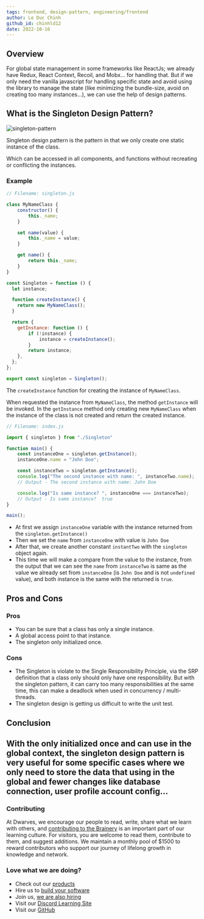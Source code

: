 ```yaml
---
tags: frontend, design-pattern, engineering/frontend
author: Le Duc Chinh
github_id: chinhld12
date: 2022-10-16
---
```


## Overview

For global state management in some frameworks like ReactJs; we already have Redux, React Context, Recoil, and Mobx... for handling that. But if we only need the vanilla javascript for handling specific state and avoid using the library to manage the state (like minimizing the bundle-size, avoid on creating too many instances...), we can use the help of design patterns.

## What is the Singleton Design Pattern?

![singleton-pattern](_assets/singleton-pattern.png)

Singleton design pattern is the pattern in that we only create one static instance of the class.

Which can be accessed in all components, and functions without recreating or conflicting the instances.

### Example

```javascript
// Filename: singleton.js

class MyNameClass {
    constructor() {
        this._name;
    }

    set name(value) {
        this._name = value;
    }

    get name() {
        return this._name;
    }
}

const Singleton = function () {
  let instance;

  function createInstance() {
    return new MyNameClass();
  }

  return {
    getInstance: function () {
        if (!instance) {
            instance = createInstance();
        }
        return instance;
    },
  };
};

export const singleton = Singleton();
```

The `createInstance` function for creating the instance of `MyNameClass`.

When requested the instance from `MyNameClass`, the method `getInstance` will be invoked. In the `getInstance` method only creating new `MyNameClass` when the instance of the class is not created and return the created instance.

```javascript
// Filename: index.js

import { singleton } from "./Singleton"

function main() {
    const instanceOne = singleton.getInstance();
    instanceOne.name = "John Doe";

    const instanceTwo = singleton.getInstance();
    console.log("The second instance with name: ", instanceTwo.name);
    // Output - The second instance with name: John Doe

    console.log("Is same instance? ", instanceOne === instanceTwo);
    // Output - Is same instance?  true
}

main();
```

- At first we assign `instanceOne` variable with the instance returned from the `singleton.getInstance()`
- Then we set the `name` from `instanceOne` with value is `John Doe`
- After that, we create another constant `instantTwo` with the `singleton` object again.
- This time we will make a compare from the value to the instance, from the output that we can see the `name` from `instanceTwo` is same as the value we already set from `instanceOne`  (is `John Doe` and is not `undefined` value), and both instance is the same with the returned is `true`.

## Pros and Cons

### Pros

- You can be sure that a class has only a single instance.
- A global access point to that instance.
- The singleton only initialized once.

### Cons

- The Singleton is violate to the Single Responsibility Principle, via the SRP definition that a class only should only have one responsibility. But with the singleton pattern, it can carry too many responsibilities at the same time, this can make a deadlock when used in concurrency / multi-threads.
- The singleton design is getting us difficult to write the unit test.

## Conclusion

With the only initialized once and can use in the global context, the singleton design pattern is very useful for some specific cases where we only need to store the data that using in the global and fewer changes like database connection, user profile account config...
---
<!-- CTA -->
### Contributing

At Dwarves, we encourage our people to read, write, share what we learn with others, and [contributing to the Brainery](./CONTRIBUTING.md) is an important part of our learning culture. For visitors, you are welcome to read them, contribute to them, and suggest additions. We maintain a monthly pool of $1500 to reward contributors who support our journey of lifelong growth in knowledge and network.

### Love what we are doing?

- Check out our [products](https://superbits.co)
- Hire us to [build your software](https://d.foundation)
- Join us, [we are also hiring](https://github.com/dwarvesf/WeAreHiring)
- Visit our [Discord Learning Site](https://discord.gg/dzNBpNTVEZ)
- Visit our [GitHub](https://github.com/dwarvesf)